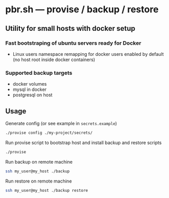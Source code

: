 # pbr.sh — provise / backup / restore
## Utility for small hosts with docker setup

### Fast bootstraping of ubuntu servers ready for Docker
- Linux users namespace remapping for docker users enabled by default (no host root inside docker containers)

### Supported backup targets
- docker volumes
- mysql in docker
- postgresql on host

## Usage

Generate config (or see example in `secrets.example`)
```bash
./provise config ./my-project/secrets/
```

Run provise script to bootstrap host and install backup and restore scripts
```bash
./provise
```

Run backup on remote machine
```bash
ssh my_user@my_host ./backup
```

Run restore on remote machine
```bash
ssh my_user@my_host ./backup restore
```

